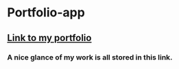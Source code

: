 # Portfolio-app

## [Link to my portfolio](https://michael-sabzevari.surge.sh/)

### A nice glance of my work is all stored in this link.
